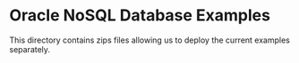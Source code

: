 # Oracle NoSQL Database Examples 

This directory contains zips files allowing us to deploy the current examples separately. 
